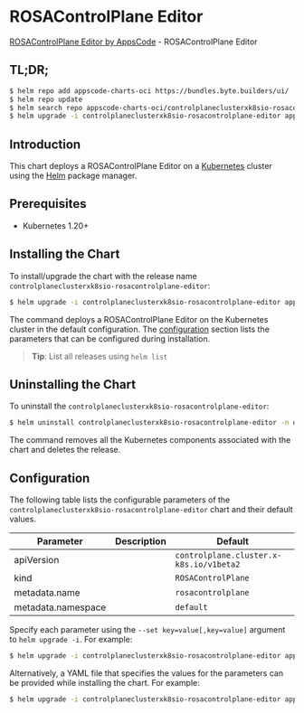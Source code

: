 # ROSAControlPlane Editor

[ROSAControlPlane Editor by AppsCode](https://appscode.com) - ROSAControlPlane Editor

## TL;DR;

```bash
$ helm repo add appscode-charts-oci https://bundles.byte.builders/ui/
$ helm repo update
$ helm search repo appscode-charts-oci/controlplaneclusterxk8sio-rosacontrolplane-editor --version=v0.9.0
$ helm upgrade -i controlplaneclusterxk8sio-rosacontrolplane-editor appscode-charts-oci/controlplaneclusterxk8sio-rosacontrolplane-editor -n default --create-namespace --version=v0.9.0
```

## Introduction

This chart deploys a ROSAControlPlane Editor on a [Kubernetes](http://kubernetes.io) cluster using the [Helm](https://helm.sh) package manager.

## Prerequisites

- Kubernetes 1.20+

## Installing the Chart

To install/upgrade the chart with the release name `controlplaneclusterxk8sio-rosacontrolplane-editor`:

```bash
$ helm upgrade -i controlplaneclusterxk8sio-rosacontrolplane-editor appscode-charts-oci/controlplaneclusterxk8sio-rosacontrolplane-editor -n default --create-namespace --version=v0.9.0
```

The command deploys a ROSAControlPlane Editor on the Kubernetes cluster in the default configuration. The [configuration](#configuration) section lists the parameters that can be configured during installation.

> **Tip**: List all releases using `helm list`

## Uninstalling the Chart

To uninstall the `controlplaneclusterxk8sio-rosacontrolplane-editor`:

```bash
$ helm uninstall controlplaneclusterxk8sio-rosacontrolplane-editor -n default
```

The command removes all the Kubernetes components associated with the chart and deletes the release.

## Configuration

The following table lists the configurable parameters of the `controlplaneclusterxk8sio-rosacontrolplane-editor` chart and their default values.

|     Parameter      | Description |                      Default                       |
|--------------------|-------------|----------------------------------------------------|
| apiVersion         |             | <code>controlplane.cluster.x-k8s.io/v1beta2</code> |
| kind               |             | <code>ROSAControlPlane</code>                      |
| metadata.name      |             | <code>rosacontrolplane</code>                      |
| metadata.namespace |             | <code>default</code>                               |


Specify each parameter using the `--set key=value[,key=value]` argument to `helm upgrade -i`. For example:

```bash
$ helm upgrade -i controlplaneclusterxk8sio-rosacontrolplane-editor appscode-charts-oci/controlplaneclusterxk8sio-rosacontrolplane-editor -n default --create-namespace --version=v0.9.0 --set apiVersion=controlplane.cluster.x-k8s.io/v1beta2
```

Alternatively, a YAML file that specifies the values for the parameters can be provided while
installing the chart. For example:

```bash
$ helm upgrade -i controlplaneclusterxk8sio-rosacontrolplane-editor appscode-charts-oci/controlplaneclusterxk8sio-rosacontrolplane-editor -n default --create-namespace --version=v0.9.0 --values values.yaml
```
